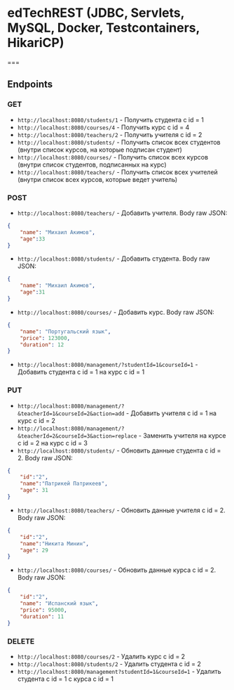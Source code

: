 # edTechREST (JDBC, Servlets, MySQL, Docker, Testcontainers, HikariCP)
===

## Endpoints

### GET
- `http://localhost:8080/students/1` - Получить студента с id = 1
- `http://localhost:8080/courses/4` - Получить курс с id = 4
- `http://localhost:8080/teachers/2` - Получить учителя с id = 2
- `http://localhost:8080/students/` - Получить список всех студентов (внутри список курсов, на которые подписан студент)
- `http://localhost:8080/courses/` - Получить список всех курсов (внутри список студентов, подписанных на курс)
- `http://localhost:8080/teachers/` - Получить список всех учителей (внутри список всех курсов, которые ведет учитель)

### POST
- `http://localhost:8080/teachers/` - Добавить учителя. Body raw JSON:
```json
{
    "name": "Михаил Акимов",
    "age":33
}
```
- `http://localhost:8080/students/` - Добавить студента. Body raw JSON:
```json
{
    "name": "Михаил Акимов",
    "age":31
}
```
- `http://localhost:8080/courses/` - Добавить курс. Body raw JSON:
```json
{
    "name": "Португальский язык",
    "price": 123000,
    "duration": 12
}
```
- `http://localhost:8080/management/?studentId=1&courseId=1` - Добавить студента с id = 1 на курс c id = 1

### PUT
- `http://localhost:8080/management/?&teacherId=1&courseId=2&action=add` - Добавить учителя с id = 1 на курс c id = 2
- `http://localhost:8080/management/?&teacherId=2&courseId=3&action=replace` - Заменить учителя на курсе с id = 2 на курс c id = 3
- `http://localhost:8080/students/` - Обновить данные студента с id = 2. Body raw JSON:
```json
{
    "id":"2",
    "name":"Патрикей Патрикеев",
    "age": 31
}
```

- `http://localhost:8080/teachers/` - Обновить данные учителя с id = 2. Body raw JSON:
```json
{
    "id":"2",
    "name":"Никита Минин",
    "age": 29
}
```

- `http://localhost:8080/courses/` - Обновить данные курса с id = 2. Body raw JSON:
```json
{
    "id":"2",
    "name": "Испанский язык",
    "price": 95000,
    "duration": 11
}
```
### DELETE
- `http://localhost:8080/courses/2` - Удалить курс с id = 2
- `http://localhost:8080/students/2` - Удалить студента с id = 2
- `http://localhost:8080/management?studentId=1&courseId=1` - Удалить студента с id = 1 с курса c id = 1

